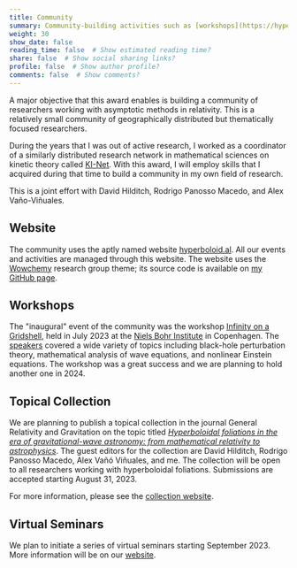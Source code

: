 ```yaml
---
title: Community
summary: Community-building activities such as [workshops](https://hyperboloid.al/event) and virtual seminars managed by the [community website](https://hyperboloid.al).
weight: 30
show_date: false
reading_time: false  # Show estimated reading time?
share: false  # Show social sharing links?
profile: false  # Show author profile?
comments: false  # Show comments?
---
```


A major objective that this award enables is building a community of researchers working with asymptotic methods in relativity. This is a relatively small community of geographically distributed but thematically focused researchers. 

During the years that I was out of active research, I worked as a coordinator of a similarly distributed research network in mathematical sciences on kinetic theory called [KI-Net](https://www.math.umd.edu/~tadmor/ki_net/). With this award, I will employ skills that I acquired during that time to build a community in my own field of research.

This is a joint effort with David Hilditch, Rodrigo Panosso Macedo, and Alex Vaño-Viñuales.

## Website
The community uses the aptly named website [hyperboloid.al](https://hyperboloid.al). All our events and activities are managed through this website. The website uses the [Wowchemy](https://wowchemy.com/) research group theme; its source code is available on [my GitHub page](https://github.com/anilzen/hyperboloid.al).

## Workshops
 The "inaugural" event of the community was the workshop  [Infinity on a Gridshell](https://hyperboloid.al/event/copenhagen-23/), held in July 2023 at the [Niels Bohr Institute](https://en.wikipedia.org/wiki/Niels_Bohr_Institute) in Copenhagen. The [speakers](https://hyperboloid.al/copenhagen-23-talks/) covered a wide variety of topics including black-hole perturbation theory, mathematical analysis of wave equations, and nonlinear Einstein equations. The workshop was a great success and we are planning to hold another one in 2024.

## Topical Collection
We are planning to publish a topical collection in the journal General Relativity and Gravitation on the topic titled [_Hyperboloidal foliations in the era of gravitational-wave astronomy: from mathematical relativity to astrophysics_](https://link.springer.com/collections/jjghbiafhc). The guest editors for the collection are David Hilditch, Rodrigo Panosso Macedo, Alex Vañó Viñuales, and me. The collection will be open to all researchers working with hyperboloidal foliations. Submissions are accepted starting August 31, 2023.

For more information, please see the [collection website](https://link.springer.com/collections/jjghbiafhc).

## Virtual Seminars
We plan to initiate a series of virtual seminars starting September 2023. More information will be on our [website](https://hyperboloid.al).
